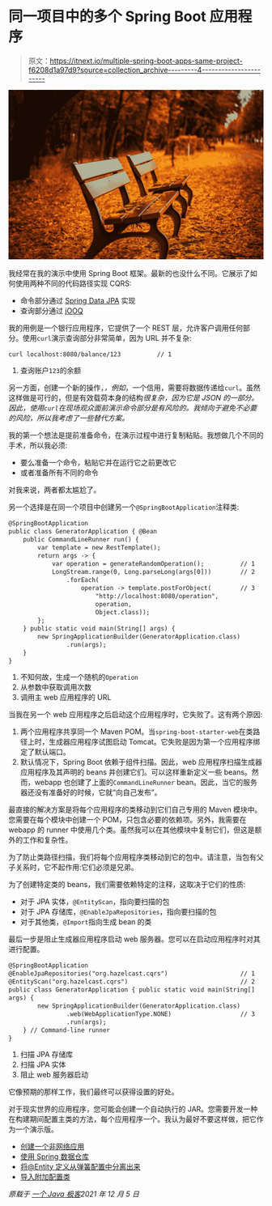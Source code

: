 # 同一项目中的多个 Spring Boot 应用程序

> 原文：<https://itnext.io/multiple-spring-boot-apps-same-project-f6208d1a97d9?source=collection_archive---------4----------------------->

![](img/fb2616aadf012f900b01723dc46bb152.png)

我经常在我的演示中使用 Spring Boot 框架。最新的也没什么不同。它展示了如何使用两种不同的代码路径实现 CQRS:

*   命令部分通过 [Spring Data JPA](https://spring.io/projects/spring-data-jpa) 实现
*   查询部分通过 [jOOQ](https://www.jooq.org/)

我的用例是一个银行应用程序，它提供了一个 REST 层，允许客户调用任何部分。使用`curl`演示查询部分非常简单，因为 URL 并不复杂:

```
curl localhost:8080/balance/123          // 1
```

1.  查询账户`123`的余额

另一方面，创建一个新的操作，*，例如*，一个信用，需要将数据传递给`curl`。虽然这样做是可行的，但是有效载荷本身的结构*很复杂，因为它是 JSON 的一部分。因此，使用`curl`在现场观众面前演示命令部分是有风险的。我倾向于避免不必要的风险，所以我考虑了一些替代方案。*

我的第一个想法是提前准备命令，在演示过程中进行复制粘贴。我想做几个不同的手术，所以我必须:

*   要么准备一个命令，粘贴它并在运行它之前更改它
*   或者准备所有不同的命令

对我来说，两者都太尴尬了。

另一个选择是在同一个项目中创建另一个`@SpringBootApplication`注释类:

```
@SpringBootApplication
public class GeneratorApplication { @Bean
    public CommandLineRunner run() {
        var template = new RestTemplate();
        return args -> {
            var operation = generateRandomOperation();          // 1
            LongStream.range(0, Long.parseLong(args[0]))        // 2
                .forEach(
                    operation -> template.postForObject(        // 3
                        "http://localhost:8080/operation",
                        operation,
                        Object.class));
        };
    } public static void main(String[] args) {
        new SpringApplicationBuilder(GeneratorApplication.class)
                .run(args);
    }
}
```

1.  不知何故，生成一个随机的`Operation`
2.  从参数中获取调用次数
3.  调用主 web 应用程序的 URL

当我在另一个 web 应用程序之后启动这个应用程序时，它失败了。这有两个原因:

1.  两个应用程序共享同一个 Maven POM。当`spring-boot-starter-web`在类路径上时，生成器应用程序试图启动 Tomcat。它失败是因为第一个应用程序绑定了默认端口。
2.  默认情况下，Spring Boot 依赖于组件扫描。因此，web 应用程序扫描生成器应用程序及其声明的 beans 并创建它们。可以这样重新定义一些 beans。然而，webapp 也创建了上面的`CommandLineRunner` bean。因此，当它的服务器还没有准备好的时候，它就“向自己发布”。

最直接的解决方案是将每个应用程序的类移动到它们自己专用的 Maven 模块中。您需要在每个模块中创建一个 POM，只包含必要的依赖项。另外，我需要在 webapp 的 runner 中使用几个类。虽然我可以在其他模块中复制它们，但这是额外的工作和复杂性。

为了防止类路径扫描，我们将每个应用程序类移动到它的包中。请注意，当包有父子关系时，它不起作用:它们必须是兄弟。

为了创建特定类的 beans，我们需要依赖特定的注释，这取决于它们的性质:

*   对于 JPA 实体，`@EntityScan`，指向要扫描的包
*   对于 JPA 存储库，`@EnableJpaRepositories`，指向要扫描的包
*   对于其他类，`@Import`指向生成 bean 的类

最后一步是阻止生成器应用程序启动 web 服务器。您可以在启动应用程序时对其进行配置。

```
@SpringBootApplication
@EnableJpaRepositories("org.hazelcast.cqrs")                    // 1
@EntityScan("org.hazelcast.cqrs")                               // 2
public class GeneratorApplication { public static void main(String[] args) {
        new SpringApplicationBuilder(GeneratorApplication.class)
                .web(WebApplicationType.NONE)                   // 3
                .run(args);
    } // Command-line runner
}
```

1.  扫描 JPA 存储库
2.  扫描 JPA 实体
3.  阻止 web 服务器启动

它像预期的那样工作，我们最终可以获得设置的好处。

对于现实世界的应用程序，您可能会创建一个自动执行的 JAR。您需要开发一种在构建期间配置主类的方法，每个应用程序一个。我认为最好不要这样做，把它作为一个演示版。

*   [创建一个非网络应用](https://docs.spring.io/spring-boot/docs/2.6.x/reference/htmlsingle/#howto.application.non-web-application)
*   [使用 Spring 数据仓库](https://docs.spring.io/spring-boot/docs/2.6.x/reference/htmlsingle/#howto.data-access.spring-data-repositories)
*   [将@Entity 定义从弹簧配置中分离出来](https://docs.spring.io/spring-boot/docs/2.6.x/reference/htmlsingle/#howto.data-access.separate-entity-definitions-from-spring-configuration)
*   [导入附加配置类](https://docs.spring.io/spring-boot/docs/2.6.x/reference/htmlsingle/#using.configuration-classes.importing-additional-configuration)

*原载于* [*一个 Java 极客*](https://blog.frankel.ch/multiple-spring-boot-apps-same-project/)*2021 年 12 月 5 日*